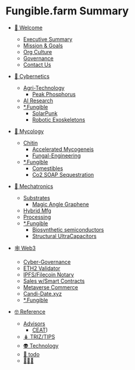 # Fungible.farm Summary

- [👋 Welcome](README.md)
    - [Executive Summary](./bigpicture.md)
    - [Mission & Goals](./mission.md)
    - [Org Culture](./org-structure.md)
    - [Governance](./welcome-governance.md)
    - [Contact Us](./welcome-partners.md)

- [🥰 Cybernetics](./cybernetics.md)
    - [Agri-Technology](./cyber-agriculture-tech.md)
        - [Peak Phosphorus](./cyber-agritech-peak-phosphorous.md)
    - [AI Research](./cyber-ai-research.md)
    - [*.Fungible](./cyber-fungibles.md)
        - [SolarPunk](./cyber-solarpunk.md)
        - [Robotic Exoskeletons](./cyber-robotics.md)

- [🍄 Mycology](./mycology.md)
    - [Chitin](./myco-chitin.md)
        - [Accelerated Mycogeneis](./myco-accelerated.md)
        - [Fungal-Engineering](./myco-fungal-genomics.md)
    - [*.Fungible](./myco-fungibles.md)
        - [Comestibles](./myco-comestibles.md)
        - [Co2 SOAP Sequestration](./myco-co2-sequestration.md)

- [🤖 Mechatronics](./mechatronics.md)
    - [Substrates](./mecha-substrates.md)
        - [Magic Angle Graphene](./turbostratic-graphene.md)
    - [Hybrid Mfg](./mecha-hybrid-mfg.md)
    - [Processing]()
    - [*.Fungible](./mecha-fungibles.md)
        - [Biosynthetic semiconductors](./biosynthetic-semiconductors.md)
        - [Structural UltraCapacitors](./structural-ultracapacitors.md)

- [🕸️ Web3](./crypto.md)
    - [Cyber-Governance](./web3-governance.md)
    - [ETH2 Validator](./crypto-eth2-validator.md)
    - [IPFS/Filecoin Notary](./crypto-filecoin.md)
    - [Sales w/Smart Contracts](./crypto-mint.md)
    - [Metaverse Commerce]()
    - [Candi-Date.xyz](./candi-date_xyz.md)
    - [*.Fungible](./web3-fungibles.md)

- [🤓 Reference]()
    - [Advisors](./advisors.md)
        - [CEAT](./ceat.md))
    - [🪆 TRIZ/TIPS](./TRIZ.md)
    - [👽 Technology](./tech-stack.md)
    - [🚀 todo](./TODO.md)
    - [🙈🙉🙊](./sample.md)
